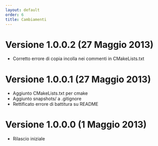 ```yaml
---
layout: default
order: 6
title: Cambiamenti
---
```

# Versione 1.0.0.2 (27 Maggio 2013)

* Corretto errore di copia incolla nei commenti in CMakeLists.txt

# Versione 1.0.0.1 (27 Maggio 2013)

* Aggiunto CMakeLists.txt per cmake
* Aggiunto snapshots/ a .gitignore
* Rettificato errore di battitura su README

# Versione 1.0.0.0 (1 Maggio 2013)

* Rilascio iniziale

